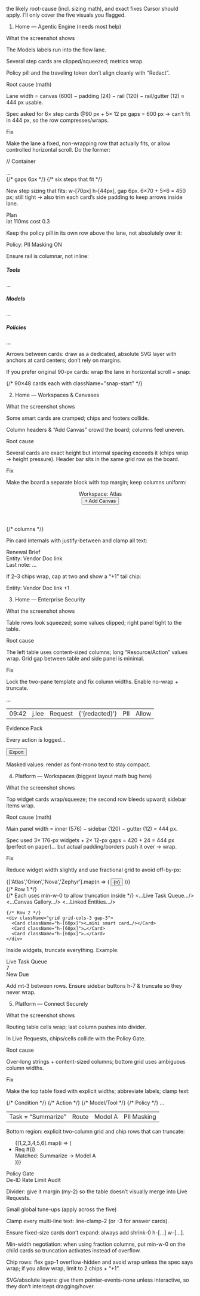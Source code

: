 the likely root-cause (incl. sizing math), and exact fixes Cursor should apply. I’ll only cover the five visuals you flagged.

1) Home — Agentic Engine (needs most help)

What the screenshot shows

The Models labels run into the flow lane.

Several step cards are clipped/squeezed; metrics wrap.

Policy pill and the traveling token don’t align cleanly with “Redact”.

Root cause (math)

Lane width = canvas (600) − padding (24) − rail (120) − rail/gutter (12) ≈ 444 px usable.

Spec asked for 6× step cards @90 px + 5× 12 px gaps = 600 px → can’t fit in 444 px, so the row compresses/wraps.

Fix

Make the lane a fixed, non-wrapping row that actually fits, or allow controlled horizontal scroll. Do the former:

// Container
<section className="flex gap-3">
  <aside className="w-[120px] shrink-0">…</aside>
  <div className="flex-1 overflow-hidden">
    <div className="flex items-center gap-1.5 flex-nowrap"> {/* gaps 6px */}
      {/* six steps that fit */}
    </div>
  </div>
</section>


New step sizing that fits: w-[70px] h-[44px], gap 6px.
6×70 + 5×6 = 450 px; still tight → also trim each card’s side padding to keep arrows inside lane.

<Card className="w-[70px] h-[44px] shrink-0">
  <div className="p-1 leading-none">
    <div className="text-[11px] truncate">Plan</div>
    <div className="flex gap-1 text-[10px] whitespace-nowrap">
      <MiniChip>lat 110ms</MiniChip>
      <MiniChip>cost 0.3</MiniChip>
    </div>
  </div>
</Card>


Keep the policy pill in its own row above the lane, not absolutely over it:

<div className="flex justify-center mb-1">
  <MiniChip className="whitespace-nowrap">Policy: PII Masking ON</MiniChip>
</div>


Ensure rail is columnar, not inline:

<aside className="w-[120px] shrink-0">
  <div className="space-y-2">
    <section><h5 className="text-xs mb-1">Tools</h5>…</section>
    <section><h5 className="text-xs mb-1">Models</h5>…</section>
    <section><h5 className="text-xs mb-1">Policies</h5>…</section>
  </div>
</aside>


Arrows between cards: draw as a dedicated, absolute SVG layer with anchors at card centers; don’t rely on margins.

If you prefer original 90-px cards: wrap the lane in horizontal scroll + snap:

<div className="overflow-x-auto scrollbar-none">
  <div className="flex gap-3 pr-3 snap-x">
    {/* 90×48 cards each with className="snap-start" */}
  </div>
</div>

2) Home — Workspaces & Canvases

What the screenshot shows

Some smart cards are cramped; chips and footers collide.

Column headers & “Add Canvas” crowd the board; columns feel uneven.

Root cause

Several cards are exact height but internal spacing exceeds it (chips wrap → height pressure). Header bar sits in the same grid row as the board.

Fix

Make the board a separate block with top margin; keep columns uniform:

<header className="mb-2 flex items-center justify-between">
  <div className="text-sm">Workspace: Atlas</div>
  <div className="flex items-center gap-2"><Avatars… /><Button>+ Add Canvas</Button></div>
</header>

<div className="grid grid-cols-3 gap-3 items-start">
  {/* columns */}
</div>


Pin card internals with justify-between and clamp all text:

<Card className="w-[160px] h-[70px] shrink-0">
  <div className="h-full p-2 flex flex-col justify-between">
    <div className="text-xs truncate">Renewal Brief</div>
    <div className="flex gap-1 flex-wrap">
      <MiniChip size="xs">Entity: Vendor</MiniChip>
      <MiniChip size="xs">Doc link</MiniChip>
    </div>
    <div className="text-[11px] opacity-70 truncate">Last note: …</div>
    <div className="flex gap-2 text-[11px] mt-1">
      <GhostIcon name="sparkles" />
      <GhostIcon name="follow" />
      <GhostIcon name="flow" />
    </div>
  </div>
</Card>


If 2–3 chips wrap, cap at two and show a “+1” tail chip:

<div className="flex gap-1">
  <MiniChip size="xs">Entity: Vendor</MiniChip>
  <MiniChip size="xs">Doc link</MiniChip>
  <MiniChip size="xs">+1</MiniChip>
</div>

3) Home — Enterprise Security

What the screenshot shows

Table rows look squeezed; some values clipped; right panel tight to the table.

Root cause

The left table uses content-sized columns; long “Resource/Action” values wrap. Grid gap between table and side panel is minimal.

Fix

Lock the two-pane template and fix column widths. Enable no-wrap + truncate.

<div className="grid grid-cols-[420px_1fr] gap-3">
  <Card className="overflow-hidden">
    <table className="table-fixed w-full text-xs">
      <colgroup>
        <col className="w-[60px]" />
        <col className="w-[70px]" />
        <col className="w-[110px]" />
        <col className="w-[110px]" />
        <col className="w-[60px]" />
        <col className="w-[50px]" />
      </colgroup>
      <tbody>
        <tr className="h-7">
          <td className="truncate whitespace-nowrap">09:42</td>
          <td className="truncate whitespace-nowrap">j.lee</td>
          <td className="truncate whitespace-nowrap">Request</td>
          <td className="truncate whitespace-nowrap">{'{redacted}'}</td>
          <td className="truncate whitespace-nowrap">PII</td>
          <td className="truncate whitespace-nowrap">Allow</td>
        </tr>
        …
      </tbody>
    </table>
  </Card>

  <Card className="min-h-[120px] p-2">
    <div className="flex items-start justify-between">
      <div>
        <div className="text-sm">Evidence Pack</div>
        <p className="text-xs opacity-70">Every action is logged…</p>
      </div>
      <Button size="sm">Export</Button>
    </div>
  </Card>
</div>


Masked values: render as font-mono text to stay compact.

4) Platform — Workspaces (biggest layout math bug here)

What the screenshot shows

Top widget cards wrap/squeeze; the second row bleeds upward; sidebar items wrap.

Root cause (math)

Main panel width = inner (576) − sidebar (120) − gutter (12) = 444 px.

Spec used 3× 176-px widgets + 2× 12-px gaps = 420 + 24 = 444 px (perfect on paper)… but actual padding/borders push it over → wrap.

Fix

Reduce widget width slightly and use fractional grid to avoid off-by-px:

<div className="grid grid-cols-[120px_1fr] gap-3">
  <aside className="w-[120px] shrink-0">
    <div className="space-y-1">
      {['Atlas','Orion','Nova','Zephyr'].map(n => (
        <button className="h-7 w-full text-left truncate px-2 rounded">{n}</button>
      ))}
    </div>
  </aside>

  <section className="space-y-3">
    {/* Row 1 */}
    <div className="grid grid-cols-3 gap-3">
      {/* Each uses min-w-0 to allow truncation inside */}
      <Card className="min-w-0 h-[68px]"><…Live Task Queue…/></Card>
      <Card className="min-w-0 h-[68px]"><…Canvas Gallery…/></Card>
      <Card className="min-w-0 h-[68px]"><…Linked Entities…/></Card>
    </div>

    {/* Row 2 */}
    <div className="grid grid-cols-3 gap-3">
      <Card className="h-[60px]"><…mini smart card…/></Card>
      <Card className="h-[60px]">…</Card>
      <Card className="h-[60px]">…</Card>
    </div>
  </section>
</div>


Inside widgets, truncate everything. Example:

<div className="p-2 h-full flex flex-col justify-between">
  <div className="text-xs truncate">Live Task Queue</div>
  <div className="flex items-center gap-2">
    <div className="text-lg leading-none">7</div>
    <div className="flex gap-1">
      <MiniChip size="xs">New</MiniChip>
      <MiniChip size="xs">Due</MiniChip>
    </div>
  </div>
</div>


Add mt-3 between rows. Ensure sidebar buttons h-7 & truncate so they never wrap.

5) Platform — Connect Securely

What the screenshot shows

Routing table cells wrap; last column pushes into divider.

In Live Requests, chips/cells collide with the Policy Gate.

Root cause

Over-long strings + content-sized columns; bottom grid uses ambiguous column widths.

Fix

Make the top table fixed with explicit widths; abbreviate labels; clamp text:

<Card className="h-[140px] overflow-hidden">
  <table className="table-fixed w-full text-xs">
    <colgroup>
      <col className="w-[150px]" /> {/* Condition */}
      <col className="w-[80px]"  /> {/* Action */}
      <col className="w-[110px]" /> {/* Model/Tool */}
      <col className="w-[90px]"  /> {/* Policy */}
    </colgroup>
    <tbody>
      <tr className="h-7">
        <td className="truncate">Task = “Summarize”</td>
        <td className="truncate">Route</td>
        <td className="truncate">Model A</td>
        <td className="truncate">PII Masking</td>
      </tr>
      …
    </tbody>
  </table>
</Card>


Bottom region: explicit two-column grid and chip rows that can truncate:

<div className="grid grid-cols-[1fr_120px] gap-3">
  <Card className="min-h-[120px]">
    <ul className="divide-y">
      {[1,2,3,4,5,6].map(i => (
        <li className="h-6 flex items-center justify-between gap-2">
          <span className="text-xs truncate">Req #{i}</span>
          <div className="flex gap-1 overflow-hidden">
            <MiniChip size="xs" className="truncate">Matched: Summarize</MiniChip>
            <MiniChip size="xs" className="truncate">→ Model A</MiniChip>
          </div>
        </li>
      ))}
    </ul>
  </Card>

  <Card className="w-[120px] shrink-0 p-2">
    <div className="text-xs mb-2">Policy Gate</div>
    <div className="flex flex-col gap-1">
      <MiniChip size="xs">De-ID</MiniChip>
      <MiniChip size="xs">Rate Limit</MiniChip>
      <MiniChip size="xs">Audit</MiniChip>
    </div>
  </Card>
</div>


Divider: give it margin (my-2) so the table doesn’t visually merge into Live Requests.

Small global tune-ups (apply across the five)

Clamp every multi-line text: line-clamp-2 (or -3 for answer cards).

Ensure fixed-size cards don’t expand: always add shrink-0 h-[…] w-[…].

Min-width negotiation: when using fraction columns, put min-w-0 on the child cards so truncation activates instead of overflow.

Chip rows: flex gap-1 overflow-hidden and avoid wrap unless the spec says wrap; if you allow wrap, limit to 2 chips + “+1”.

SVG/absolute layers: give them pointer-events-none unless interactive, so they don’t intercept dragging/hover.
